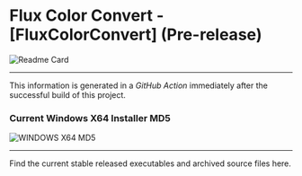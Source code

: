 # Flux Color Convert - [FluxColorConvert] (Pre-release)

![Readme Card](https://github-readme-stats.vercel.app/api/pin/?username=Lateralus138&repo=FluxColorConvert)

---

This information is generated in a *GitHub Action* immediately after the successful build of this project.

### Current Windows X64 Installer MD5

![WINDOWS X64 MD5](https://img.shields.io/endpoint?url=https://raw.githubusercontent.com/Lateralus138/FluxColorConvert/master/docs/json/FluxColorConvert_x64_Installer_md5.json)

---

Find the current stable released executables and archived source files here.